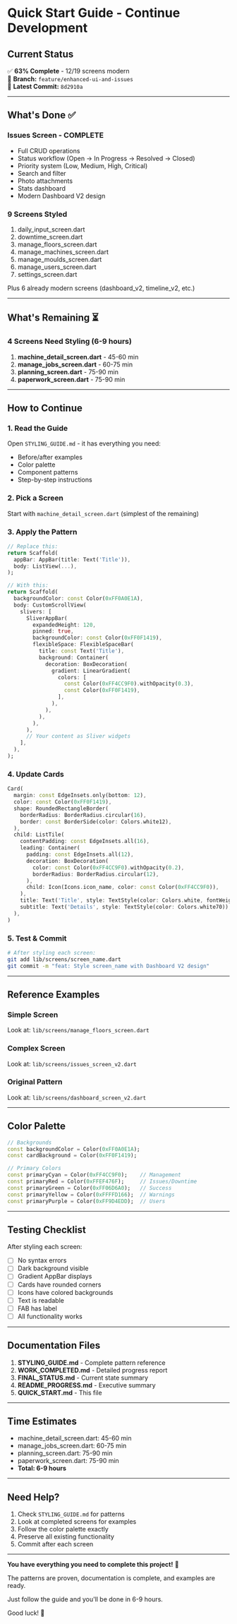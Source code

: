 # Quick Start Guide - Continue Development

## Current Status
✅ **63% Complete** - 12/19 screens modern  
📁 **Branch:** `feature/enhanced-ui-and-issues`  
📝 **Latest Commit:** `8d2910a`

---

## What's Done ✅

### Issues Screen - COMPLETE
- Full CRUD operations
- Status workflow (Open → In Progress → Resolved → Closed)
- Priority system (Low, Medium, High, Critical)
- Search and filter
- Photo attachments
- Stats dashboard
- Modern Dashboard V2 design

### 9 Screens Styled
1. daily_input_screen.dart
2. downtime_screen.dart
3. manage_floors_screen.dart
4. manage_machines_screen.dart
5. manage_moulds_screen.dart
6. manage_users_screen.dart
7. settings_screen.dart

Plus 6 already modern screens (dashboard_v2, timeline_v2, etc.)

---

## What's Remaining ⏳

### 4 Screens Need Styling (6-9 hours)
1. **machine_detail_screen.dart** - 45-60 min
2. **manage_jobs_screen.dart** - 60-75 min
3. **planning_screen.dart** - 75-90 min
4. **paperwork_screen.dart** - 75-90 min

---

## How to Continue

### 1. Read the Guide
Open `STYLING_GUIDE.md` - it has everything you need:
- Before/after examples
- Color palette
- Component patterns
- Step-by-step instructions

### 2. Pick a Screen
Start with `machine_detail_screen.dart` (simplest of the remaining)

### 3. Apply the Pattern
```dart
// Replace this:
return Scaffold(
  appBar: AppBar(title: Text('Title')),
  body: ListView(...),
);

// With this:
return Scaffold(
  backgroundColor: const Color(0xFF0A0E1A),
  body: CustomScrollView(
    slivers: [
      SliverAppBar(
        expandedHeight: 120,
        pinned: true,
        backgroundColor: const Color(0xFF0F1419),
        flexibleSpace: FlexibleSpaceBar(
          title: const Text('Title'),
          background: Container(
            decoration: BoxDecoration(
              gradient: LinearGradient(
                colors: [
                  const Color(0xFF4CC9F0).withOpacity(0.3),
                  const Color(0xFF0F1419),
                ],
              ),
            ),
          ),
        ),
      ),
      // Your content as Sliver widgets
    ],
  ),
);
```

### 4. Update Cards
```dart
Card(
  margin: const EdgeInsets.only(bottom: 12),
  color: const Color(0xFF0F1419),
  shape: RoundedRectangleBorder(
    borderRadius: BorderRadius.circular(16),
    border: const BorderSide(color: Colors.white12),
  ),
  child: ListTile(
    contentPadding: const EdgeInsets.all(16),
    leading: Container(
      padding: const EdgeInsets.all(12),
      decoration: BoxDecoration(
        color: const Color(0xFF4CC9F0).withOpacity(0.2),
        borderRadius: BorderRadius.circular(12),
      ),
      child: Icon(Icons.icon_name, color: const Color(0xFF4CC9F0)),
    ),
    title: Text('Title', style: TextStyle(color: Colors.white, fontWeight: FontWeight.bold)),
    subtitle: Text('Details', style: TextStyle(color: Colors.white70)),
  ),
)
```

### 5. Test & Commit
```bash
# After styling each screen:
git add lib/screens/screen_name.dart
git commit -m "feat: Style screen_name with Dashboard V2 design"
```

---

## Reference Examples

### Simple Screen
Look at: `lib/screens/manage_floors_screen.dart`

### Complex Screen
Look at: `lib/screens/issues_screen_v2.dart`

### Original Pattern
Look at: `lib/screens/dashboard_screen_v2.dart`

---

## Color Palette

```dart
// Backgrounds
const backgroundColor = Color(0xFF0A0E1A);
const cardBackground = Color(0xFF0F1419);

// Primary Colors
const primaryCyan = Color(0xFF4CC9F0);    // Management
const primaryRed = Color(0xFFEF476F);     // Issues/Downtime
const primaryGreen = Color(0xFF06D6A0);   // Success
const primaryYellow = Color(0xFFFFD166);  // Warnings
const primaryPurple = Color(0xFF9D4EDD);  // Users
```

---

## Testing Checklist

After styling each screen:
- [ ] No syntax errors
- [ ] Dark background visible
- [ ] Gradient AppBar displays
- [ ] Cards have rounded corners
- [ ] Icons have colored backgrounds
- [ ] Text is readable
- [ ] FAB has label
- [ ] All functionality works

---

## Documentation Files

1. **STYLING_GUIDE.md** - Complete pattern reference
2. **WORK_COMPLETED.md** - Detailed progress report
3. **FINAL_STATUS.md** - Current state summary
4. **README_PROGRESS.md** - Executive summary
5. **QUICK_START.md** - This file

---

## Time Estimates

- machine_detail_screen.dart: 45-60 min
- manage_jobs_screen.dart: 60-75 min
- planning_screen.dart: 75-90 min
- paperwork_screen.dart: 75-90 min
- **Total: 6-9 hours**

---

## Need Help?

1. Check `STYLING_GUIDE.md` for patterns
2. Look at completed screens for examples
3. Follow the color palette exactly
4. Preserve all existing functionality
5. Commit after each screen

---

**You have everything you need to complete this project!** 🚀

The patterns are proven, documentation is complete, and examples are ready.

Just follow the guide and you'll be done in 6-9 hours.

Good luck! 💪
